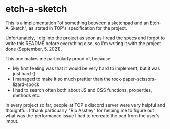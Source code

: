 # etch-a-sketch

This is a implementation "of something between a sketchpad and an Etch-A-Sketch", as stated
in TOP's specification for the project.

Unfortunately, I dig into the project as soon as I read the specs and forgot to write this
README before everything else, so I'm writing it with the project done (September, 5, 2021).

This one makes me particularly proud of, because:
- My first feeling was that it would be very
hard to implement, but it was just hard :)
- I managed to make it so much prettier than the rock-paper-scissors-lizard-spock
- I had to search often both about JS and CSS functions, properties, methods etc.

In every project so far, people at TOP's discord server were very helpful and thoughtful.
I thank particuarly "Rip Asstley" for helping me to figure out what was the performance issue
I had to recreate the pad from the user's imput.
